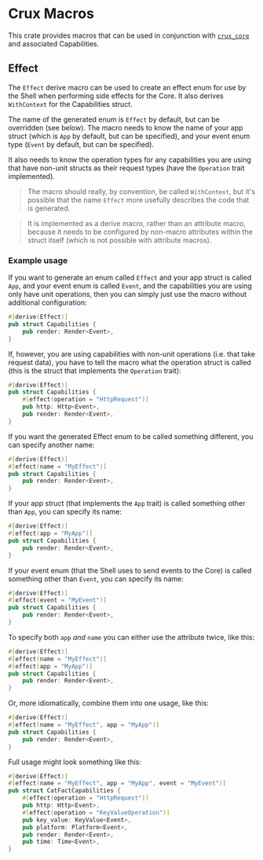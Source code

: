 # Crux Macros

This crate provides macros that can be used in conjunction with [`crux_core`](https://crates.io/crates/crux_core) and associated Capabilities.

## Effect

The `Effect` derive macro can be used to create an effect enum for use by the Shell when performing side effects for the Core. It also derives `WithContext` for the Capabilities struct.

The name of the generated enum is `Effect` by default, but can be overridden (see below). The macro needs to know the name of your app struct (which is `App` by default, but can be specified), and your event enum type (`Event` by default, but can be specified).

It also needs to know the operation types for any capabilities you are using that have non-unit structs as their request types (have the `Operation` trait implemented).

> The macro should really, by convention, be called `WithContext`, but it's possible that the name `Effect` more usefully describes the code that is generated.

> It is implemented as a derive macro, rather than an attribute macro, because it needs to be configured by non-macro attributes within the struct itself (which is not possible with attribute macros).

### Example usage

If you want to generate an enum called `Effect` and your app struct is called `App`, and your event enum is called `Event`, and the capabilities you are using only have unit operations, then you can simply just use the macro without additional configuration:

```rust
#[derive(Effect)]
pub struct Capabilities {
    pub render: Render<Event>,
}
```

If, however, you are using capabilities with non-unit operations (i.e. that take request data), you have to tell the macro what the operation struct is called (this is the struct that implements the `Operation` trait):

```rust
#[derive(Effect)]
pub struct Capabilities {
    #[effect(operation = "HttpRequest")]
    pub http: Http<Event>,
    pub render: Render<Event>,
}
```

If you want the generated Effect enum to be called something different, you can specify another name:

```rust
#[derive(Effect)]
#[effect(name = "MyEffect")]
pub struct Capabilities {
    pub render: Render<Event>,
}
```

If your app struct (that implements the `App` trait) is called something other than `App`, you can specify its name:

```rust
#[derive(Effect)]
#[effect(app = "MyApp")]
pub struct Capabilities {
    pub render: Render<Event>,
}
```

If your event enum (that the Shell uses to send events to the Core) is called something other than `Event`, you can specify its name:

```rust
#[derive(Effect)]
#[effect(event = "MyEvent")]
pub struct Capabilities {
    pub render: Render<Event>,
}
```

To specify both `app` _and_ `name` you can either use the attribute twice, like this:

```rust
#[derive(Effect)]
#[effect(name = "MyEffect")]
#[effect(app = "MyApp")]
pub struct Capabilities {
    pub render: Render<Event>,
}
```

Or, more idiomatically, combine them into one usage, like this:

```rust
#[derive(Effect)]
#[effect(name = "MyEffect", app = "MyApp")]
pub struct Capabilities {
    pub render: Render<Event>,
}
```

Full usage might look something like this:

```rust
#[derive(Effect)]
#[effect(name = "MyEffect", app = "MyApp", event = "MyEvent")]
pub struct CatFactCapabilities {
    #[effect(operation = "HttpRequest")]
    pub http: Http<Event>,
    #[effect(operation = "KeyValueOperation")]
    pub key_value: KeyValue<Event>,
    pub platform: Platform<Event>,
    pub render: Render<Event>,
    pub time: Time<Event>,
}
```

